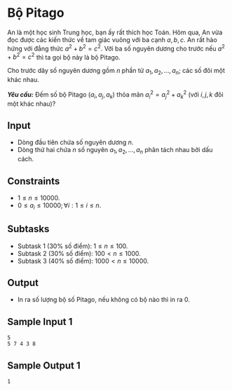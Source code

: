 # Bộ Pitago

An là một học sinh Trung học, bạn ấy rất thích học Toán. Hôm qua, An vừa đọc được các kiến thức về tam giác vuông với ba cạnh $a, b, c$. An rất hào hứng với đẳng thức $a^2 + b^2 = c^2$. Với ba số nguyên dương cho trước nếu $a^2 + b^2 = c^2$ thì ta gọi bộ này là bộ Pitago.

Cho trước dãy số nguyên dương gồm $n$ phần tử $a_1, a_2, \dots, a_n;$ các số đôi một khác nhau.

***Yêu cầu:*** Đếm số bộ Pitago $(a_i, a_j, a_k)$ thỏa mãn $a_i^2 = a_j^2 + a_k^2$ (với $i, j, k$ đôi một khác nhau)?

## Input

- Dòng đầu tiên chứa số nguyên dương $n$.
- Dòng thứ hai chứa $n$ số nguyên $a_1, a_2, \dots, a_n$ phân tách nhau bởi dấu cách.

## Constraints

- $1 \le n \le 10000$.
- $0 \le a_i \le 10000; \forall i: 1 \le i \le n$.

## Subtasks

- Subtask $1$ ($30\%$ số điểm): $1 \le n \le 100$.
- Subtask $2$ ($30\%$ số điểm): $100 < n \le 1000$.
- Subtask $3$ ($40\%$ số điểm): $1000 < n \le 10000$.

## Output

- In ra số lượng bộ số Pitago, nếu không có bộ nào thì in ra $0$.

## Sample Input 1

```
5
5 7 4 3 8
```

## Sample Output 1

```
1
```

